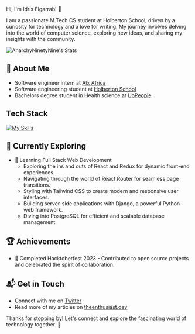  Hi, I'm Idris Elgarrab! 👋

I am a passionate M.Tech CS student at Holberton School, driven by a curiosity for technology and a love for writing. My journey involves delving into the world of computer science, exploring new ideas, and sharing my insights with the community.

![AnarchyNinetyNine's Stats](https://github-readme-stats.vercel.app/api?username=anarchyninetynine&theme=vue-dark&show_icons=true&hide_border=true&count_private=true)

## 🚀 About Me
- Software engineer intern at [Alx Africa](https://www.alxafrica.com/)
- Software engineering student at [Holberton School](https://www.holbertonschool.com/)
- Bachelors degree student in Health science at [UoPeople](https://www.uopeople.edu/)



## Tech Stack
[![My Skills](https://skillicons.dev/icons?i=c,python,java,javascript,php,flask,bash,html,css,bootstrap,p5js,nodejs,figma,tensorflow,linux,ubuntu)](https://skillicons.dev)

## 🌱 Currently Exploring

- 🚀 Learning Full Stack Web Development
  - Exploring the ins and outs of React and Redux for dynamic front-end experiences.
  - Navigating through the world of React Router for seamless page transitions.
  - Styling with Tailwind CSS to create modern and responsive user interfaces.
  - Building server-side applications with Django, a powerful Python web framework.
  - Diving into PostgreSQL for efficient and scalable database management.

 ## 🏆 Achievements

- 🌟 Completed Hacktoberfest 2023 - Contributed to open source projects and celebrated the spirit of collaboration.


## 📬 Get in Touch

- Connect with me on [Twitter](https://twitter.com/introvertedbot)
- Read more of my articles on [theenthusiast.dev](https://theenthusiast.dev)

Thanks for stopping by! Let's connect and explore the fascinating world of technology together. 🚀

